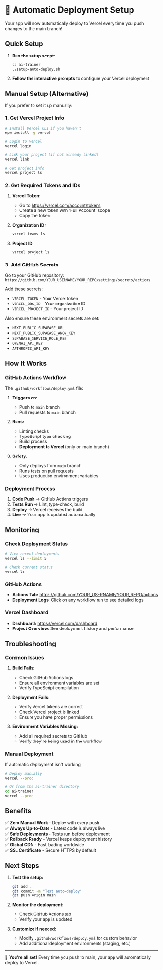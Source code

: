 # 🚀 Automatic Deployment Setup

Your app will now automatically deploy to Vercel every time you push changes to the main branch!

## Quick Setup

1. **Run the setup script:**
   ```bash
   cd ai-trainer
   ./setup-auto-deploy.sh
   ```

2. **Follow the interactive prompts** to configure your Vercel deployment

## Manual Setup (Alternative)

If you prefer to set it up manually:

### 1. Get Vercel Project Info

```bash
# Install Vercel CLI if you haven't
npm install -g vercel

# Login to Vercel
vercel login

# Link your project (if not already linked)
vercel link

# Get project info
vercel project ls
```

### 2. Get Required Tokens and IDs

1. **Vercel Token:**
   - Go to https://vercel.com/account/tokens
   - Create a new token with 'Full Account' scope
   - Copy the token

2. **Organization ID:**
   ```bash
   vercel teams ls
   ```

3. **Project ID:**
   ```bash
   vercel project ls
   ```

### 3. Add GitHub Secrets

Go to your GitHub repository:
`https://github.com/YOUR_USERNAME/YOUR_REPO/settings/secrets/actions`

Add these secrets:
- `VERCEL_TOKEN` - Your Vercel token
- `VERCEL_ORG_ID` - Your organization ID
- `VERCEL_PROJECT_ID` - Your project ID

Also ensure these environment secrets are set:
- `NEXT_PUBLIC_SUPABASE_URL`
- `NEXT_PUBLIC_SUPABASE_ANON_KEY`
- `SUPABASE_SERVICE_ROLE_KEY`
- `OPENAI_API_KEY`
- `ANTHROPIC_API_KEY`

## How It Works

### GitHub Actions Workflow

The `.github/workflows/deploy.yml` file:

1. **Triggers on:**
   - Push to `main` branch
   - Pull requests to `main` branch

2. **Runs:**
   - Linting checks
   - TypeScript type checking
   - Build process
   - **Deployment to Vercel** (only on main branch)

3. **Safety:**
   - Only deploys from `main` branch
   - Runs tests on pull requests
   - Uses production environment variables

### Deployment Process

1. **Code Push** → GitHub Actions triggers
2. **Tests Run** → Lint, type-check, build
3. **Deploy** → Vercel receives the build
4. **Live** → Your app is updated automatically

## Monitoring

### Check Deployment Status

```bash
# View recent deployments
vercel ls --limit 5

# Check current status
vercel ls
```

### GitHub Actions

- **Actions Tab:** https://github.com/YOUR_USERNAME/YOUR_REPO/actions
- **Deployment Logs:** Click on any workflow run to see detailed logs

### Vercel Dashboard

- **Dashboard:** https://vercel.com/dashboard
- **Project Overview:** See deployment history and performance

## Troubleshooting

### Common Issues

1. **Build Fails:**
   - Check GitHub Actions logs
   - Ensure all environment variables are set
   - Verify TypeScript compilation

2. **Deployment Fails:**
   - Verify Vercel tokens are correct
   - Check Vercel project is linked
   - Ensure you have proper permissions

3. **Environment Variables Missing:**
   - Add all required secrets to GitHub
   - Verify they're being used in the workflow

### Manual Deployment

If automatic deployment isn't working:

```bash
# Deploy manually
vercel --prod

# Or from the ai-trainer directory
cd ai-trainer
vercel --prod
```

## Benefits

✅ **Zero Manual Work** - Deploy with every push  
✅ **Always Up-to-Date** - Latest code is always live  
✅ **Safe Deployments** - Tests run before deployment  
✅ **Rollback Ready** - Vercel keeps deployment history  
✅ **Global CDN** - Fast loading worldwide  
✅ **SSL Certificate** - Secure HTTPS by default  

## Next Steps

1. **Test the setup:**
   ```bash
   git add .
   git commit -m "Test auto-deploy"
   git push origin main
   ```

2. **Monitor the deployment:**
   - Check GitHub Actions tab
   - Verify your app is updated

3. **Customize if needed:**
   - Modify `.github/workflows/deploy.yml` for custom behavior
   - Add additional deployment environments (staging, etc.)

---

🎉 **You're all set!** Every time you push to main, your app will automatically deploy to Vercel.
